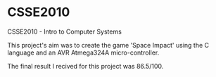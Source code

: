 # CSSE2010
CSSE2010 - Intro to Computer Systems

This project's aim was to create the game 'Space Impact' using the C language and an AVR Atmega324A micro-controller. 

The final result I recived for this project was 86.5/100.
